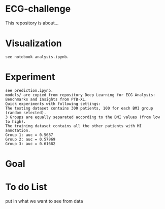 # ECG-challenge
This repository is about...
# Visualization
    see notebook analysis.ipynb.  
# Experiment
    see prediction.ipynb.
    models/ are copied from repository Deep Learning for ECG Analysis: Benchmarks and Insights from PTB-XL.
    Quick experiments with following settings:  
    The testing dataset contains 300 patients, 100 for each BMI group (random selected). 
    3 Groups are equally separated according to the BMI values (from low to high). 
    The training dataset contains all the other patients with MI annotation.
    Group 1: auc = 0.5687
    Group 2: auc = 0.57969
    Group 3: auc = 0.61682
# Goal
# To do List
put in what we want to see from data

